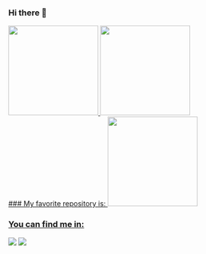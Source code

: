 ### Hi there 👋

<div>
  <a href="https://github.com/almirpask">
  <img height="180em" src="https://github-readme-stats.vercel.app/api?username=almirpask&show_icons=true&theme=tokyonight&include_all_commits=true&count_private=true"/>
  <img height="180em" src="https://github-readme-stats.vercel.app/api/top-langs/?username=almirpask&layout=compact&langs_count=7&theme=tokyonight"/>
 
</div>
### My favorite repository is:
 <img height="180em" src="https://github-readme-stats.vercel.app/api/pin/?username=almirpask&repo=Ruby-Action-RPG"/>


### You can find me in:

<div> 
  <a href = "mailto:almirsantos7@gmail.com"><img src="https://img.shields.io/badge/-Gmail-%23333?style=for-the-badge&logo=gmail&logoColor=white" target="_blank"></a>
  <a href="https://www.linkedin.com/in/almir-santos-51950a97/" target="_blank"><img src="https://img.shields.io/badge/-LinkedIn-%230077B5?style=for-the-badge&logo=linkedin&logoColor=white" target="_blank"></a> 
</div>
